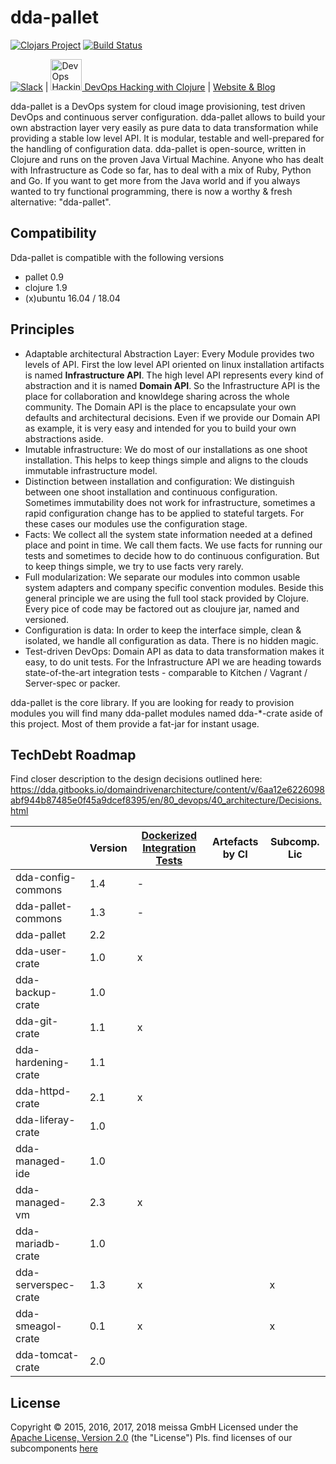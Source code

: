 # dda-pallet
[![Clojars Project](https://img.shields.io/clojars/v/dda/dda-pallet.svg)](https://clojars.org/dda/dda-pallet)
[![Build Status](https://travis-ci.org/DomainDrivenArchitecture/dda-pallet.svg?branch=master)](https://travis-ci.org/DomainDrivenArchitecture/dda-pallet)

[![Slack](https://img.shields.io/badge/chat-clojurians-green.svg?style=flat)](https://clojurians.slack.com/messages/#dda-pallet/) | [<img src="https://domaindrivenarchitecture.org/img/meetup.svg" width=50 alt="DevOps Hacking with Clojure Meetup"> DevOps Hacking with Clojure](https://www.meetup.com/de-DE/preview/dda-pallet-DevOps-Hacking-with-Clojure) | [Website & Blog](https://domaindrivenarchitecture.org)

dda-pallet is a DevOps system for cloud image provisioning, test driven DevOps and continuous server configuration. dda-pallet allows to build your own abstraction layer very easily as pure data to data transformation while providing a stable low level API. It is modular, testable and well-prepared for the handling of configuration data. dda-pallet is open-source, written in Clojure and runs on the proven Java Virtual Machine. Anyone who has dealt with Infrastructure as Code so far, has to deal with a mix of Ruby, Python and Go. If you want to get more from the Java world and if you always wanted to try functional programming, there is now a worthy & fresh alternative: "dda-pallet".

## Compatibility
Dda-pallet is compatible with the following versions
 * pallet 0.9
 * clojure 1.9
 * (x)ubuntu 16.04 / 18.04

## Principles
  * Adaptable architectural Abstraction Layer: Every Module provides two levels of API. First the low level API oriented on linux installation artifacts is named **Infrastructure API**. The  high level API represents every kind of abstraction and it is named **Domain API**. So the Infrastructure API is the place for collaboration and knowldege sharing across the whole community. The Domain API is the place to encapsulate your own defaults and architectural decisions. Even if we provide our Domain API as example, it is very easy and intended for you to build your own abstractions aside.
 * Imutable infrastructure: We do most of our installations as one shoot installation. This helps to keep things simple and aligns to the clouds immutable infrastructure model.
 * Distinction between installation and configuration: We distinguish between one shoot installation and continuous configuration. Sometimes immutability does not work for infrastructure, sometimes a rapid configuration change has to be applied to stateful targets. For these cases our modules use the configuration stage.
 * Facts: We collect all the system state information needed at a defined place and point in time. We call them facts. We use facts for running our tests and sometimes to decide how to do continuous configuration. But to keep things simple, we try to use facts very rarely.
 * Full modularization: We separate our modules into common usable system adapters and company specific convention modules. Beside this general principle we are using the full tool stack provided by Clojure. Every pice of code may be factored out as cloujure jar, named and versioned.
 * Configuration is data: In order to keep the interface simple, clean & isolated, we handle all configuration as data. There is no hidden magic.
 * Test-driven DevOps: Domain API as data to data transformation makes it easy, to do unit tests. For the Infrastructure API we are heading towards state-of-the-art integration tests - comparable to Kitchen / Vagrant / Server-spec or packer.

dda-pallet is the core library. If you are looking for ready to provision modules you will find many dda-pallet modules named dda-\*-crate aside of this project. Most of them provide a fat-jar for instant usage.

## TechDebt Roadmap

Find closer description to the design decisions outlined here: https://dda.gitbooks.io/domaindrivenarchitecture/content/v/6aa12e6226098abf944b87485e0f45a9dcef8395/en/80_devops/40_architecture/Decisions.html

| | Version | [Dockerized Integration Tests](https://github.com/DomainDrivenArchitecture/dda-httpd-crate/commit/116d3f8fabcbe9b15eeee65b8d2ada15fe2143f5) | Artefacts by CI | Subcomp. Lic |
| --- | --- |  --------------------------- | --------------- | ------------ |
| dda-config-commons  | 1.4 | - |   |   |
| dda-pallet-commons  | 1.3 | - |   |   |
| dda-pallet          | 2.2 |   |   |   |
| dda-user-crate      | 1.0 | x |   |   |
| dda-backup-crate    | 1.0 |   |   |   |
| dda-git-crate       | 1.1 | x |   |   |
| dda-hardening-crate | 1.1 |   |   |   |
| dda-httpd-crate     | 2.1 | x |   |   |
| dda-liferay-crate   | 1.0 |   |   |   |
| dda-managed-ide     | 1.0 |   |   |   |
| dda-managed-vm      | 2.3 | x |   |   |
| dda-mariadb-crate   | 1.0 |   |   |   |
| dda-serverspec-crate| 1.3 | x |   | x |
| dda-smeagol-crate   | 0.1 | x |   | x |
| dda-tomcat-crate    | 2.0 |   |   |   |

## License

Copyright © 2015, 2016, 2017, 2018 meissa GmbH
Licensed under the [Apache License, Version 2.0](LICENSE) (the "License")
Pls. find licenses of our subcomponents [here](doc/SUBCOMPONENT_LICENSE)
